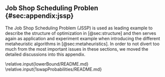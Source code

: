 ## Job Shop Scheduling Problen {#sec:appendix:jssp}

The Job Shop Scheduling Problem (JSSP) is used as leading example to describe the structure of optimization in [@sec:structure] and then serves again as application and experiment example when introducing the different metaheuristic algorithms in [@sec:metaheuristics].
In order to not divert too much from the most important issues in these sections, we moved the detailed discussions into this appendix.

\relative.input{lowerBound/README.md}
\relative.input{1swapProbabilities/README.md}
